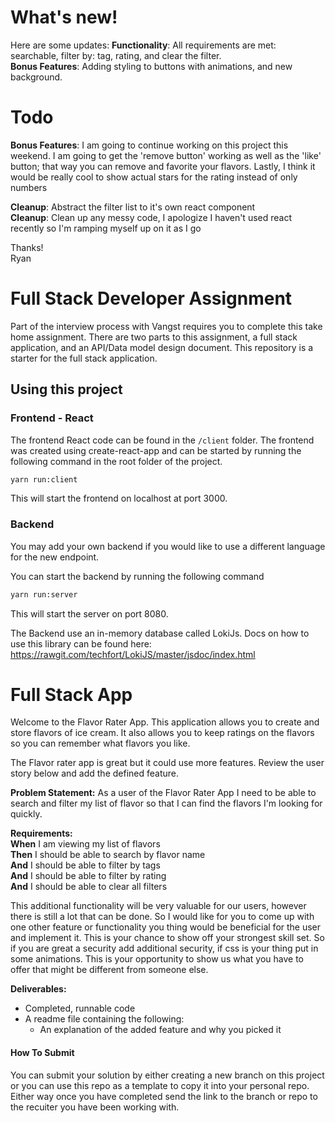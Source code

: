 # What's new! 
Here are some updates: 
__Functionality__: All requirements are met: searchable, filter by: tag, rating, and clear the filter. <br />
__Bonus Features__: Adding styling to buttons with animations, and new background. <br />

# Todo
 
__Bonus Features__: I am going to continue working on this project this weekend. I am going to get the 'remove button' working as well as the 'like' button; that way you can remove and favorite your flavors. Lastly, I think it would be really cool to show actual stars for the rating instead of only numbers <br />

__Cleanup__: Abstract the filter list to it's own react component <br />
__Cleanup__: Clean up any messy code, I apologize I haven't used react recently so I'm ramping myself up on it as I go <br />

Thanks!<br />
Ryan


# Full Stack Developer Assignment
Part of the interview process with Vangst requires you to complete this take home assignment.
There are two parts to this assignment, a full stack application, and an API/Data model design document. This repository is a starter for the full stack application.

## Using this project

### Frontend - React
The frontend React code can be found in the `/client` folder. The frontend was created using create-react-app and can be started by running the following command in the root folder of the project.
``` bash 
yarn run:client 
```
This will start the frontend on localhost at port 3000.

### Backend 

You may add your own backend if you would like to use a different language for the new endpoint.

You can start the backend by running the following command
``` bash
yarn run:server
```
This will start the server on port 8080.

The Backend use an in-memory database called LokiJs. Docs on how to use this library can be found here: https://rawgit.com/techfort/LokiJS/master/jsdoc/index.html

# Full Stack App
Welcome to the Flavor Rater App. This application allows you to create and store flavors of ice cream. It also allows you to keep ratings on the flavors so you can remember what flavors you like.

The Flavor rater app is great but it could use more features. Review the user story below and add the defined feature.

__Problem Statement:__ As a user of the Flavor Rater App I need to be able to search and filter my list of flavor so that I can find the flavors I'm looking for quickly.

__Requirements:__  
__When__ I am viewing my list of flavors  
__Then__ I should be able to search by flavor name  
__And__ I should be able to filter by tags  
__And__ I should be able to filter by rating  
__And__ I should be able to clear all filters

This additional functionality will be very valuable for our users, however there is still a lot that can be done. So I would like for you to come up with one other feature or functionality you thing would be beneficial for the user and implement it. This is your chance to show off your strongest skill set. So if you are great a security add additional security, if css is your thing put in some animations. This is your opportunity to show us what you have to offer that might be different from someone else.

__Deliverables:__
- Completed, runnable code
- A readme file containing the following:
  - An explanation of the added feature and why you picked it

#### How To Submit
You can submit your solution by either creating a new branch on this project or you can use this repo as a template to copy it into your personal repo. Either way once you have completed send the link to the branch or repo to the recuiter you have been working with.
